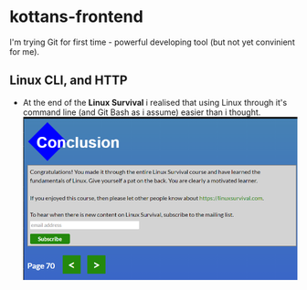 # kottans-frontend
I'm trying Git for first time - powerful developing tool (but not yet convinient for me).
## Linux CLI, and HTTP
 - At the end of the **Linux Survival** i realised that using Linux through it's command line (and Git Bash as i assume) easier than i thought.
![linux_done](https://github.com/Yaroslav-Ms/kottans-frontend/blob/main/linux.PNG)
